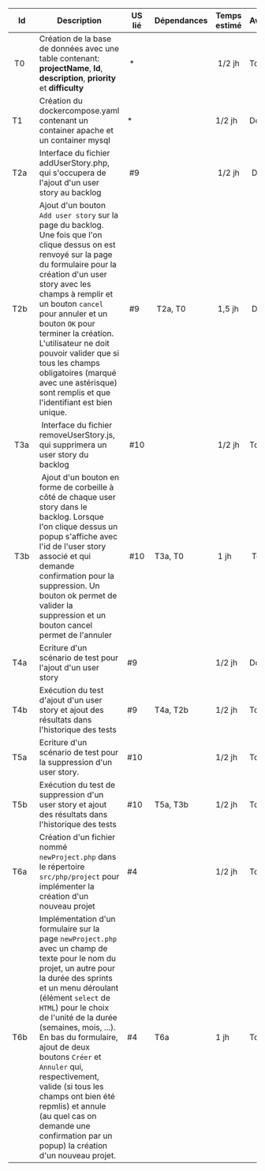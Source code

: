 | Id  | Description | US lié | Dépendances | Temps estimé | Avancement |
| --- | ----------- | --------- | ----------- | ------------ | ---------- |
| T0 | Création de la base de données avec une table contenant:</br> **projectName**, **Id**, **description**, **priority** et **difficulty**</br>   | * |  | 1/2 jh | To do |
| T1 |  Création du dockercompose.yaml contenant un container apache et un container mysql | * |  |  1/2 jh | Done |
| T2a | Interface du fichier addUserStory.php, qui s'occupera de l'ajout d'un user story au backlog | #9 | | 1/2 jh | Done |
| T2b | Ajout d'un bouton ``Add user story`` sur la page du backlog. Une fois que l'on clique dessus on est renvoyé sur la page du formulaire pour la création d'un user story avec les champs à remplir et un bouton ``cancel`` pour annuler et un bouton ``OK`` pour terminer la création. L'utilisateur ne doit pouvoir valider que si tous les champs obligatoires (marqué avec une astérisque) sont remplis et que l'identifiant est bien unique.| #9 | T2a, T0 | 1,5 jh | Doing |
| T3a | Interface du fichier removeUserStory.js, qui supprimera un user story du backlog | #10 | | 1/2 jh | To do |
| T3b | Ajout d'un bouton en forme de corbeille à côté de chaque user story dans le backlog. Lorsque l'on clique dessus un popup s'affiche avec l'id de l'user story associé et qui demande confirmation pour la suppression. Un bouton ok permet de valider la suppression et un bouton cancel permet de l'annuler | #10 | T3a, T0 | 1 jh | To do |
| T4a | Ecriture d'un scénario de test pour l'ajout d'un user story | #9 |  | 1/2 jh | Doing |
| T4b | Exécution du test d'ajout d'un user story  et ajout des résultats dans l'historique des tests| #9 | T4a, T2b | 1/2 jh | To do |
| T5a | Ecriture d'un scénario de test pour la suppression d'un user story. | #10 |  | 1/2 jh | To do |
| T5b | Exécution du test de suppression d'un user story et ajout des résultats dans l'historique des tests | #10 | T5a, T3b | 1/2 jh | To do |
| T6a | Création d'un fichier nommé ``newProject.php`` dans le répertoire ``src/php/project`` pour implémenter la création d'un nouveau projet | #4 |  | 1/2 jh | To do |
| T6b | Implémentation d'un formulaire sur la page ``newProject.php`` avec un champ de texte pour le nom du projet, un autre pour la durée des sprints et un menu déroulant (élément ``select`` de ``HTML``) pour le choix de l'unité de la durée (semaines, mois, ...). En bas du formulaire, ajout de deux boutons ``Créer`` et ``Annuler`` qui, respectivement, valide (si tous les champs ont bien été repmlis) et annule (au quel cas on demande une confirmation par un popup) la création d'un  nouveau projet.   | #4 | T6a | 1 jh | To do |
